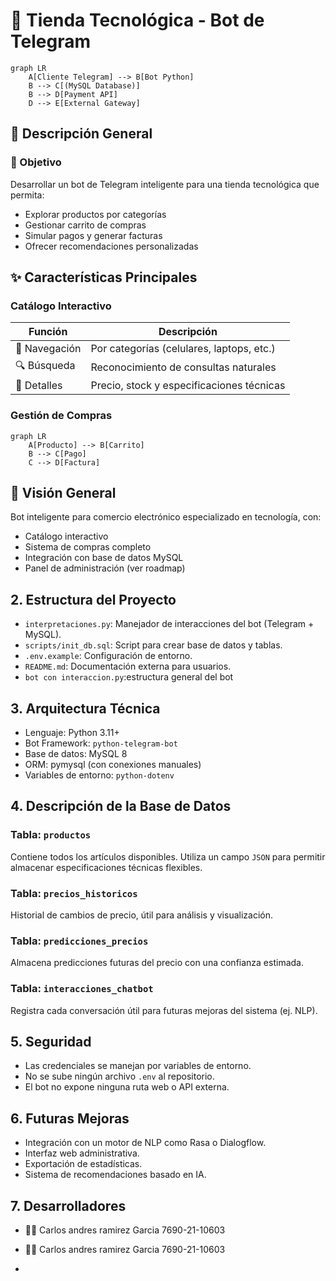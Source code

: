 # 📱 Tienda Tecnológica - Bot de Telegram
```mermaid
graph LR
    A[Cliente Telegram] --> B[Bot Python]
    B --> C[(MySQL Database)]
    B --> D[Payment API]
    D --> E[External Gateway]
```
## 📌 Descripción General

### 🎯 Objetivo
Desarrollar un bot de Telegram inteligente para una tienda tecnológica que permita:
- Explorar productos por categorías
- Gestionar carrito de compras
- Simular pagos y generar facturas
- Ofrecer recomendaciones personalizadas

## ✨ Características Principales

### Catálogo Interactivo
| Función | Descripción |
|---------|-------------|
| 📱 Navegación | Por categorías (celulares, laptops, etc.) |
| 🔍 Búsqueda | Reconocimiento de consultas naturales |
| 📄 Detalles | Precio, stock y especificaciones técnicas |

### Gestión de Compras

```mermaid
graph LR
    A[Producto] --> B[Carrito]
    B --> C[Pago]
    C --> D[Factura]
```

## 🚀 Visión General
Bot inteligente para comercio electrónico especializado en tecnología, con:
- Catálogo interactivo
- Sistema de compras completo
- Integración con base de datos MySQL
- Panel de administración (ver roadmap)


## 2. Estructura del Proyecto

- `interpretaciones.py`: Manejador de interacciones del bot (Telegram + MySQL).
- `scripts/init_db.sql`: Script para crear base de datos y tablas.
- `.env.example`: Configuración de entorno.
- `README.md`: Documentación externa para usuarios.
- `bot con interaccion.py`:estructura general del bot 

## 3. Arquitectura Técnica

- Lenguaje: Python 3.11+
- Bot Framework: `python-telegram-bot`
- Base de datos: MySQL 8
- ORM: pymysql (con conexiones manuales)
- Variables de entorno: `python-dotenv`

## 4. Descripción de la Base de Datos

### Tabla: `productos`
Contiene todos los artículos disponibles. Utiliza un campo `JSON` para permitir almacenar especificaciones técnicas flexibles.

### Tabla: `precios_historicos`
Historial de cambios de precio, útil para análisis y visualización.

### Tabla: `predicciones_precios`
Almacena predicciones futuras del precio con una confianza estimada.

### Tabla: `interacciones_chatbot`
Registra cada conversación útil para futuras mejoras del sistema (ej. NLP).

## 5. Seguridad

- Las credenciales se manejan por variables de entorno.
- No se sube ningún archivo `.env` al repositorio.
- El bot no expone ninguna ruta web o API externa.

## 6. Futuras Mejoras

- Integración con un motor de NLP como Rasa o Dialogflow.
- Interfaz web administrativa.
- Exportación de estadísticas.
- Sistema de recomendaciones basado en IA.

## 7. Desarrolladores

- 👨‍💻 Carlos andres ramirez Garcia 7690-21-10603
- 👨‍💻 Carlos andres ramirez Garcia 7690-21-10603

-
